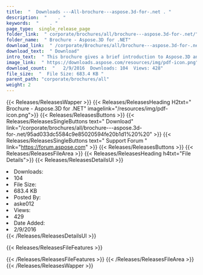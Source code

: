 ```yaml
---
title:  "  Downloads ---All-brochure---aspose.3d-for-.net . " 
description:  "    . " 
keywords:  "    . " 
page_type:  single_release_page
folder_link:  " corporate/brochures/all/brochure---aspose.3d-for-.net/"
folder_name:  " Brochure - Aspose.3D for .NET"
download_link:  " /corporate/Brochures/all/brochure---aspose.3d-for-.net/95ad033dc5584c9e85020594fe20b1d1"
download_text:  " Download"
intro_text:  " This brochure gives a brief introduction to Aspose.3D and its features.Last upda..."
image_link:  " https://downloads.aspose.com/resources/img/pdf-icon.png"
download_count:  "   2/9/2016  Downloads: 104  Views: 428"
file_size:  "  File Size: 683.4 KB "
parent_path: "corporate/brochures/all"
weight: 2 
---
```


{{< Releases/ReleasesWapper >}}
  {{< Releases/ReleasesHeading H2txt=" Brochure - Aspose.3D for .NET" imagelink="/resources/img/pdf-icon.png">}}
  {{< Releases/ReleasesButtons >}}
    {{< Releases/ReleasesSingleButtons text=" Download" link="/corporate/brochures/all/brochure---aspose.3d-for-.net/95ad033dc5584c9e85020594fe20b1d1%20%20" >}}
    {{< Releases/ReleasesSingleButtons text=" Support Forum " link="https://forum.aspose.com" >}}
  {{< Releases/ReleasesButtons >}}
  {{< Releases/ReleasesFileArea >}}
    {{< Releases/ReleasesHeading h4txt="File Details">}}
    {{< Releases/ReleasesDetailsUl >}}
             <li>Downloads:</li><li>104</li><li>File Size:</li><li>683.4 KB</li><li>Posted By:</li><li>aske012</li><li>Views:</li><li>429</li><li>Date Added:</li><li>2/9/2016</li>
    {{< /Releases/ReleasesDetailsUl >}}

  {{< Releases/ReleasesFileFeatures >}}
      
  {{< /Releases/ReleasesFileFeatures >}}
 {{< /Releases/ReleasesFileArea >}}
{{< /Releases/ReleasesWapper >}}


